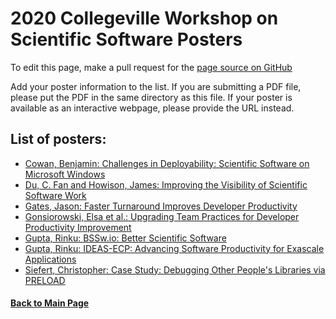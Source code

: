# 2020 Collegeville Workshop on Scientific Software Posters

To edit this page, make a pull request for the [page source on GitHub](https://github.com/Collegeville/CW20/blob/master/WorkshopResources/Posters/PosterList.md)

Add your poster information to the list.  If you are submitting a PDF file, please put the PDF in the same directory as this file.  If your poster is available as an interactive webpage, please provide the URL instead.

## List of posters:
- [Cowan, Benjamin: Challenges in Deployability: Scientific Software on Microsoft Windows](cowan-scientific-software-on-ms-windows.pdf)
- [Du, C. Fan and Howison, James: Improving the Visibility of Scientific Software Work](du-howison-software-citation.pdf)
- [Gates, Jason: Faster Turnaround Improves Developer Productivity](gates-turnaround-improvements-poster.pdf)
- [Gonsiorowski, Elsa et al.: Upgrading Team Practices for Developer Productivity Improvement](gonsiorowski-upgrading-team-practices.pdf)
- [Gupta, Rinku: BSSw.io: Better Scientific Software](gupta-bssw-overview.pdf)
- [Gupta, Rinku: IDEAS-ECP: Advancing Software Productivity for Exascale Applications](gupta-ideas-overview.pdf)
- [Siefert, Christopher: Case Study: Debugging Other People's Libraries via PRELOAD](siefert-elliott-debugging-other-peoples-code.pdf)


#### [Back to Main Page](../../index.md)
